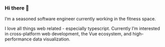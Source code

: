 ### Hi there 👋

I’m a seasoned software engineer currently working in the fitness space. 

I love all things web related - especially typescript. Currently I’m interested in cross-platform web development, the Vue ecosystem, and high-performance data visualization.
